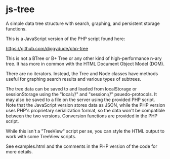 # js-tree
A simple data tree structure with search, graphing, and persistent storage functions.

This is a JavaScript version of the PHP script found here:

https://github.com/diggydude/php-tree

This is not a BTree or B+ Tree or any other kind of high-performance n-ary tree. It has more in common with the HTML Document Object Model (DOM).

There are no iterators. Instead, the Tree and Node classes have methods useful for graphing search results and various types of subtrees.

The tree data can be saved to and loaded from localStorage or sessionStorage using the "local://" and "session://" psuedo-protocols. It may also be saved to a file on the server using the provided PHP script. Note that the JavaScript version stores data as JSON, while the PHP version uses PHP's proprietary serialization format, so the data won't be compatible between the two versions. Conversion functions are provided in the PHP script.

While this isn't a "TreeView" script per se, you can style the HTML output to work with some TreeView scripts.

See examples.html and the comments in the PHP version of the code for more details.
